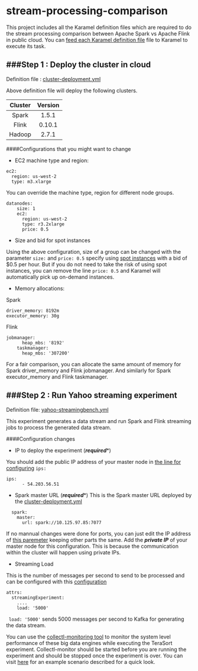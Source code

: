 # stream-processing-comparison
This project includes all the Karamel definition files which are required to do the stream processing comparison between Apache Spark vs Apache Flink in public cloud.
 You can [feed each Karamel definition file](https://www.youtube.com/watch?v=tCIA8_2dR14)  file to Karamel to execute its task.

###Step 1 : Deploy the cluster in cloud
--------------
Definition file : [cluster-deployment.yml](https://github.com/karamel-lab/stream-processing-comparison/blob/master/cluster-deployment.yml)

Above definition file will deploy the following clusters.

| Cluster   | Version |
| :-------: |:-------:| 
| Spark     | 1.5.1   | 
| Flink     | 0.10.1  |  
| Hadoop    | 2.7.1   | 

####Configurations that you might want to change

* EC2 machine type and region:
```
ec2:
  region: us-west-2
  type: m3.xlarge
```

You can override the machine type, region for different node groups.
```
datanodes:
    size: 1
    ec2:
      region: us-west-2
      type: r3.2xlarge
      price: 0.5
```
* Size and bid for spot instances

Using the above configuration, size of a group can be changed with the parameter ```size:``` and ```price: 0.5``` specify using [spot instances](https://aws.amazon.com/ec2/spot/) with a bid of $0.5 per hour. But if you do not need to take the risk of using spot instances, you can remove the line ```price: 0.5``` and Karamel will automatically pick up on-demand instances.


* Memory allocations:

Spark
```
driver_memory: 8192m
executor_memory: 30g
```

Flink
```
jobmanager:
      heap_mbs: '8192'
    taskmanager:
      heap_mbs: '307200'
```
For a fair comparison, you can allocate the same amount of memory for Spark driver_memory and Flink jobmanager. And similarly for Spark executor_memory and Flink taskmanager.


###Step 2 : Run Yahoo streaming experiment
--------------
Definition file: [yahoo-streamingbench.yml](https://github.com/karamel-lab/stream-processing-comparison/blob/master/yahoo-streamingbench.yml)

This experiment generates a data stream and run Spark and Flink streaming jobs to process the generated data stream.

####Configuration changes

* IP to deploy the experiment (***required****)

You should add the public IP address of your master node in [the line for configuring](https://github.com/karamel-lab/stream-processing-comparison/blob/master/yahoo-streamingbench.yml#L24) ```ips:```
```
ips:
      - 54.203.56.51
```

* Spark master URL (***required****)
 This is the Spark master URL deployed by the [cluster-deployment.yml](https://github.com/karamel-lab/stream-processing-comparison/blob/master/cluster-deployment.yml)
```
  spark:
    master:
      url: spark://10.125.97.85:7077
 ```
If no mannual changes were done for ports, you can just edit the IP address of [this paremeter](https://github.com/karamel-lab/stream-processing-comparison/blob/master/yahoo-streamingbench.yml#L18) keeping other parts the same. Add the ***private IP*** of your master node for this configuration. This is because the communication within the cluster will happen using private IPs.

* Streaming Load

This is the number of messages per second to send to be processed and can be configured with this [configuration](https://github.com/karamel-lab/stream-processing-comparison/blob/master/yahoo-streamingbench.yml#L15)
```
attrs:
  streamingExperiment:
    ....
    load: '5000'
```
``` load: '5000'``` sends 5000 messages per second to Kafka for generating the data stream.

You can use the [collectl-monitoring tool](https://github.com/shelan/collectl-monitoring) to monitor the system level performance of these big data engines while executing the TeraSort experiment. Collectl-monitor should be started before you are running the experiment and should be stopped once the experiment is over. You can visit [here](https://github.com/shelan/collectl-monitoring#example-scenario) for an example scenario described for a quick look.

